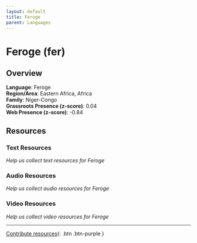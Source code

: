 ```yaml
---
layout: default
title: Feroge
parent: Languages
---
```


# Feroge (fer)

## Overview

**Language**: Feroge  
**Region/Area**: Eastern Africa, Africa  
**Family**: Niger-Congo  
**Grassroots Presence (z-score)**: 0.04  
**Web Presence (z-score)**: -0.84  

## Resources

### Text Resources
*Help us collect text resources for Feroge*

### Audio Resources
*Help us collect audio resources for Feroge*

### Video Resources
*Help us collect video resources for Feroge*

---

[Contribute resources](https://forms.office.com/e/1SfLJx3u1r){: .btn .btn-purple }

